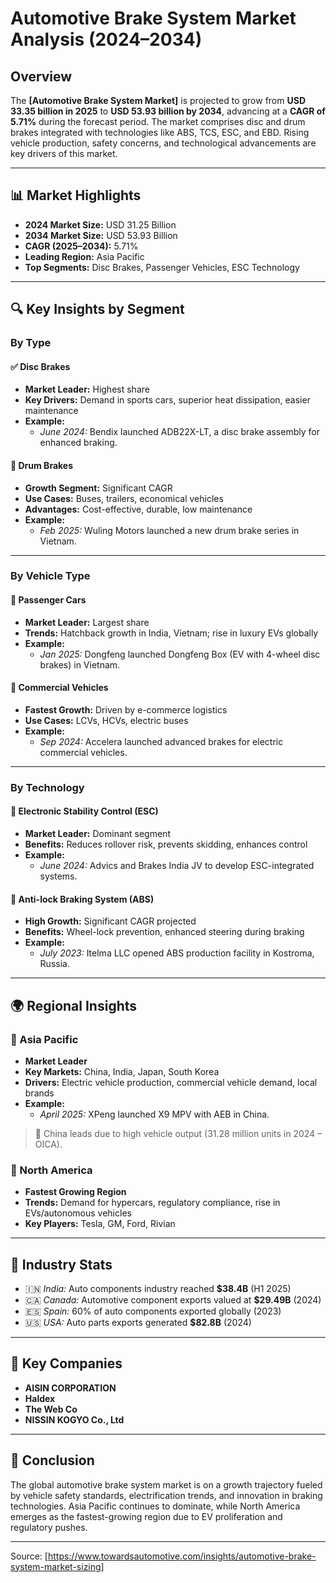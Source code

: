# Automotive Brake System Market Analysis (2024–2034)

## Overview

The **[Automotive Brake System Market]** is projected to grow from **USD 33.35 billion in 2025** to **USD 53.93 billion by 2034**, advancing at a **CAGR of 5.71%** during the forecast period. The market comprises disc and drum brakes integrated with technologies like ABS, TCS, ESC, and EBD. Rising vehicle production, safety concerns, and technological advancements are key drivers of this market.

---

## 📊 Market Highlights

- **2024 Market Size:** USD 31.25 Billion  
- **2034 Market Size:** USD 53.93 Billion  
- **CAGR (2025–2034):** 5.71%  
- **Leading Region:** Asia Pacific  
- **Top Segments:** Disc Brakes, Passenger Vehicles, ESC Technology  

---

## 🔍 Key Insights by Segment

### By Type

#### ✅ Disc Brakes
- **Market Leader:** Highest share
- **Key Drivers:** Demand in sports cars, superior heat dissipation, easier maintenance
- **Example:**  
  - *June 2024:* Bendix launched ADB22X-LT, a disc brake assembly for enhanced braking.

#### 🚛 Drum Brakes
- **Growth Segment:** Significant CAGR
- **Use Cases:** Buses, trailers, economical vehicles
- **Advantages:** Cost-effective, durable, low maintenance
- **Example:**  
  - *Feb 2025:* Wuling Motors launched a new drum brake series in Vietnam.

---

### By Vehicle Type

#### 🚗 Passenger Cars
- **Market Leader:** Largest share
- **Trends:** Hatchback growth in India, Vietnam; rise in luxury EVs globally
- **Example:**  
  - *Jan 2025:* Dongfeng launched Dongfeng Box (EV with 4-wheel disc brakes) in Vietnam.

#### 🚚 Commercial Vehicles
- **Fastest Growth:** Driven by e-commerce logistics
- **Use Cases:** LCVs, HCVs, electric buses
- **Example:**  
  - *Sep 2024:* Accelera launched advanced brakes for electric commercial vehicles.

---

### By Technology

#### 🔄 Electronic Stability Control (ESC)
- **Market Leader:** Dominant segment
- **Benefits:** Reduces rollover risk, prevents skidding, enhances control
- **Example:**  
  - *June 2024:* Advics and Brakes India JV to develop ESC-integrated systems.

#### 🚦 Anti-lock Braking System (ABS)
- **High Growth:** Significant CAGR projected
- **Benefits:** Wheel-lock prevention, enhanced steering during braking
- **Example:**  
  - *July 2023:* Itelma LLC opened ABS production facility in Kostroma, Russia.

---

## 🌍 Regional Insights

### 🥇 Asia Pacific
- **Market Leader**
- **Key Markets:** China, India, Japan, South Korea
- **Drivers:** Electric vehicle production, commercial vehicle demand, local brands
- **Example:**  
  - *April 2025:* XPeng launched X9 MPV with AEB in China.

> 📌 China leads due to high vehicle output (31.28 million units in 2024 – OICA).

### 🚀 North America
- **Fastest Growing Region**
- **Trends:** Demand for hypercars, regulatory compliance, rise in EVs/autonomous vehicles
- **Key Players:** Tesla, GM, Ford, Rivian

---

## 🧮 Industry Stats

- 🇮🇳 *India:* Auto components industry reached **$38.4B** (H1 2025)
- 🇨🇦 *Canada:* Automotive component exports valued at **$29.49B** (2024)
- 🇪🇸 *Spain:* 60% of auto components exported globally (2023)
- 🇺🇸 *USA:* Auto parts exports generated **$82.8B** (2024)

---

## 🏢 Key Companies

- **AISIN CORPORATION**
- **Haldex**
- **The Web Co**
- **NISSIN KOGYO Co., Ltd**

---

## 📌 Conclusion

The global automotive brake system market is on a growth trajectory fueled by vehicle safety standards, electrification trends, and innovation in braking technologies. Asia Pacific continues to dominate, while North America emerges as the fastest-growing region due to EV proliferation and regulatory pushes.

---
Source: [https://www.towardsautomotive.com/insights/automotive-brake-system-market-sizing]

